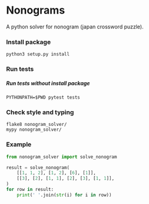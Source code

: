 # Nonograms

A python solver for nonogram (japan crossword puzzle).

### Install package

```shell script
python3 setup.py install
``` 

### Run tests

##### Run tests without install package

```shell script
PYTHONPATH=$PWD pytest tests
```


### Check style and typing

```shell script
flake8 nonogram_solver/
mypy nonogram_solver/
```


### Example

```python
from nonogram_solver import solve_nonogram

result = solve_nonogram(
    [[1, 1, 2], [1, 2], [6], [1]],
    [[3], [2], [1, 1], [2], [3], [1, 1]],
)
for row in result:
    print(' '.join(str(i) for i in row))
```